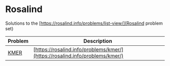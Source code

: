 # Rosalind
Solutions to the [https://rosalind.info/problems/list-view/](Rosalind problem set)

| Problem | Description |
| ------- | ----------- |
| [KMER](KMER) | [https://rosalind.info/problems/kmer/](https://rosalind.info/problems/kmer/) |
